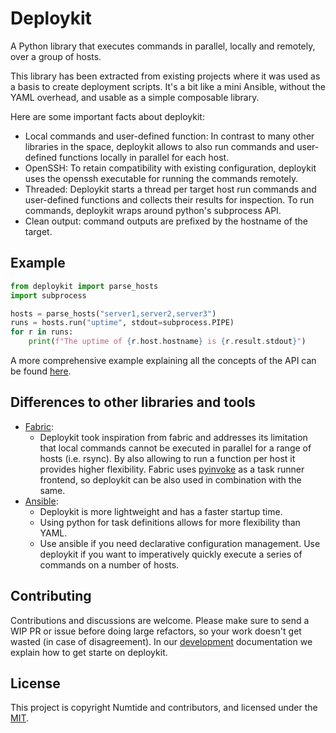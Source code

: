 # Deploykit

A Python library that executes commands in parallel, locally and remotely,
over a group of hosts.

This library has been extracted from existing projects where it was used as a
basis to create deployment scripts. It's a bit like a mini Ansible, without
the YAML overhead, and usable as a simple composable library.

Here are some important facts about deploykit:

- Local commands and user-defined function: In contrast to many other libraries
  in the space, deploykit allows to also run commands and user-defined
  functions locally in parallel for each host.
- OpenSSH: To retain compatibility with existing configuration, deploykit uses
  the openssh executable for running the commands remotely. 
- Threaded: Deploykit starts a thread per target host run commands and
  user-defined functions and collects their results for inspection. To run
  commands, deploykit wraps around python's subprocess API.
- Clean output: command outputs are prefixed by the hostname of the target.

## Example

```python
from deploykit import parse_hosts
import subprocess

hosts = parse_hosts("server1,server2,server3")
runs = hosts.run("uptime", stdout=subprocess.PIPE)
for r in runs:
    print(f"The uptime of {r.host.hostname} is {r.result.stdout}")
```

A more comprehensive example explaining all the concepts of the API can be found
[here](https://github.com/numtide/deploykit/blob/main/examples/basic.py).

## Differences to other libraries and tools

- [Fabric](http://fabfile.org): 
  - Deploykit took inspiration from fabric and addresses its limitation that
    local commands cannot be executed in parallel for a range of hosts (i.e. rsync).
    By also allowing to run a function per host it provides higher flexibility. Fabric
    uses [pyinvoke]() as a task runner frontend, so deploykit can be also used in
    combination with the same.
- [Ansible](https://ansible.org): 
  - Deploykit is more lightweight and has a faster startup time.
  - Using python for task definitions allows for more flexibility than YAML.
  - Use ansible if you need declarative configuration management. Use deploykit
    if you want to imperatively quickly execute a series of commands on a number
    of hosts.

## Contributing

Contributions and discussions are welcome. Please make sure to send a WIP PR or
issue before doing large refactors, so your work doesn't get wasted (in case of
disagreement). In our [development](DEVELOPMENT.md) documentation we explain how
to get starte on deploykit.

## License

This project is copyright Numtide and contributors, and licensed under the
[MIT](LICENSE).
